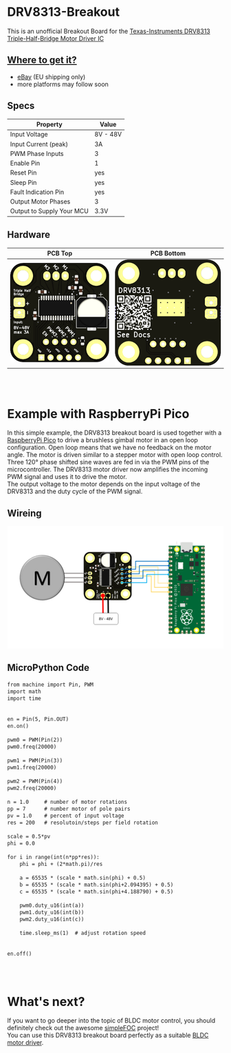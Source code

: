 # DRV8313-Breakout
This is an unofficial Breakout Board for the <a href="https://www.ti.com/product/DRV8313" target="_blank" rel="noopener noreferrer">Texas-Instruments DRV8313 Triple-Half-Bridge Motor Driver IC</a>

## <a href="https://www.ebay.de/itm/384936164923?hash=item599ffbbe3b:g:I74AAOSwUhFin4ep" target="_blank" rel="noopener noreferrer">Where to get it?</a>
- <a href="https://www.ebay.de/itm/384936164923?hash=item599ffbbe3b:g:I74AAOSwUhFin4ep" target="_blank" rel="noopener noreferrer">eBay</a> (EU shipping only)
- more platforms may follow soon

## Specs
| Property                   | Value        |
|----------------------------|--------------|
| Input Voltage              | 8V - 48V     |
| Input Current (peak)       | 3A           |
| PWM Phase Inputs           | 3            |
| Enable Pin                 | 1            |
| Reset Pin                  | yes          |
| Sleep Pin                  | yes          |
| Fault Indication Pin       | yes          |
| Output Motor Phases        | 3            |
| Output to Supply Your MCU  | 3.3V         |


## Hardware
| PCB Top                                                   | PCB Bottom
|-----------------------------------------------------------|-----------------------------------------------------------------|
| ![PCB Top](documentation/images/DRV8313-Breakout-top.PNG) | ![PCB Bottom](documentation/images/DRV8313-Breakout-bottom.PNG) |

<br/><br/>

# Example with RaspberryPi Pico
In this simple example, the DRV8313 breakout board is used together with a <a href="https://www.raspberrypi.com/products/raspberry-pi-pico" target="_blank" rel="noopener noreferrer">RaspberryPi Pico</a> to drive a brushless gimbal motor in an open loop configuration. Open loop means that we have no feedback on the motor angle. The motor is driven similar to a stepper motor with open loop control.<br/>
Three 120° phase shifted sine waves are fed in via the PWM pins of the microcontroller. The DRV8313 motor driver now amplifies the incoming PWM signal and uses it to drive the motor.<br/>
The output voltage to the motor depends on the input voltage of the DRV8313 and the duty cycle of the PWM signal.

## Wireing
![Wireing](documentation/images/PiPico_Example_Schematic.PNG)

## MicroPython Code
```
from machine import Pin, PWM
import math
import time


en = Pin(5, Pin.OUT)
en.on()

pwm0 = PWM(Pin(2))
pwm0.freq(20000)

pwm1 = PWM(Pin(3))
pwm1.freq(20000)

pwm2 = PWM(Pin(4))
pwm2.freq(20000)

n = 1.0     # number of motor rotations
pp = 7      # number motor of pole pairs
pv = 1.0    # percent of input voltage
res = 200   # resolutoin/steps per field rotation

scale = 0.5*pv
phi = 0.0

for i in range(int(n*pp*res)):
    phi = phi + (2*math.pi)/res
    
    a = 65535 * (scale * math.sin(phi) + 0.5)
    b = 65535 * (scale * math.sin(phi+2.094395) + 0.5)
    c = 65535 * (scale * math.sin(phi+4.188790) + 0.5)
    
    pwm0.duty_u16(int(a))
    pwm1.duty_u16(int(b))
    pwm2.duty_u16(int(c))
    
    time.sleep_ms(1)  # adjust rotation speed


en.off()
```

<br/><br/>

# What's next?
If you want to go deeper into the topic of BLDC motor control, you should definitely check out the awesome <a href="https://docs.simplefoc.com" target="_blank" rel="noopener noreferrer">simpleFOC</a> project!<br/>
You can use this DRV8313 breakout board perfectly as a suitable <a href="https://docs.simplefoc.com/bldcdriver3pwm" target="_blank" rel="noopener noreferrer">BLDC motor driver</a>.
